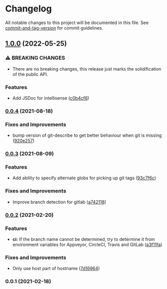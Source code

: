 # Changelog

All notable changes to this project will be documented in this file. See [commit-and-tag-version](https://github.com/absolute-version/commit-and-tag-version) for commit guidelines.

## [1.0.0](https://github.com/absolute-version/absolute-version-js/compare/v0.0.4...v1.0.0) (2022-05-25)


### ⚠ BREAKING CHANGES

* There are no breaking changes, this release just marks the solidification of the public API.

### Features

* Add JSDoc for intellisense ([c0b4cf6](https://github.com/absolute-version/absolute-version-js/commit/c0b4cf6038f8345da58260fd554f6d0f479b1699))

### [0.0.4](https://github.com/pact-foundation/absolute-version-js/compare/v0.0.3...v0.0.4) (2021-08-18)


### Fixes and Improvements

* bump version of git-describe to get better behaviour when git is missing ([920e257](https://github.com/pact-foundation/absolute-version-js/commit/920e257893d7d36db300967be09a6c3d837a79c0))

### [0.0.3](https://github.com/pact-foundation/absolute-version-js/compare/v0.0.2...v0.0.3) (2021-08-09)


### Features

* Add ability to specify alternate globs for picking up git tags ([93c7f6c](https://github.com/pact-foundation/absolute-version-js/commit/93c7f6cda487b9206a52d14a3ee5d86168a0cca6))


### Fixes and Improvements

* Improve branch detection for gitlab ([a742118](https://github.com/pact-foundation/absolute-version-js/commit/a7421183ce54fc412ea4b81ecdf4450375902eb9))

### [0.0.2](https://github.com/pact-foundation/absolute-version-js/compare/v0.0.1...v0.0.2) (2021-02-20)


### Features

* **ci:** If the branch name cannot be determined, try to determine it from environment variables for Appveyor, CircleCI, Travis and GitLab ([a3f11fa](https://github.com/pact-foundation/absolute-version-js/commit/a3f11faf1bf0190f08192af89ee987298b71c310))


### Fixes and Improvements

* Only use host part of hostname ([7d16964](https://github.com/pact-foundation/absolute-version-js/commit/7d16964ea6dde99ff19a416f56a22f3e1ac2a1b9))

### 0.0.1 (2021-02-18)
